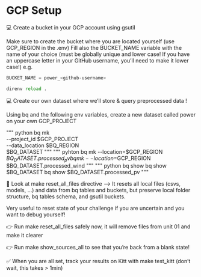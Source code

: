 # GCP Setup

💻 Create a bucket in your GCP account using gsutil

Make sure to create the bucket where you are located yourself (use GCP_REGION in the .env)
Fill also the BUCKET_NAME variable with the name of your choice (must be globally unique and lower case! If you have an uppercase letter in your GitHub username, you’ll need to make it lower case!)
e.g.
``` python
BUCKET_NAME = power_<github-username>
```
``` python
direnv reload .
```

💻 Create our own dataset where we’ll store & query preprocessed data !

Using bq and the following env variables, create a new dataset called power on your own GCP_PROJECT

""" python
bq mk \
    --project_id $GCP_PROJECT \
    --data_location $BQ_REGION \
    $BQ_DATASET
"""
""" pyhton
bq mk --location=$GCP_REGION $BQ_DATASET.processed_pv
bq mk --location=$GCP_REGION $BQ_DATASET.processed_wind
"""
"""  python
bq show
bq show $BQ_DATASET
bq show $BQ_DATASET.processed_pv
"""

🎁 Look at make reset_all_files directive –> It resets all local files (csvs, models, …) and data from bq tables and buckets, but preserve local folder structure, bq tables schema, and gsutil buckets.

Very useful to reset state of your challenge if you are uncertain and you want to debug yourself!

👉 Run make reset_all_files safely now, it will remove files from unit 01 and make it clearer

👉 Run make show_sources_all to see that you’re back from a blank state!

✅ When you are all set, track your results on Kitt with make test_kitt (don’t wait, this takes > 1min)
